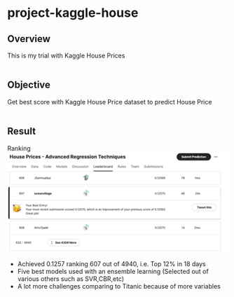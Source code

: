 # project-kaggle-house

## Overview<br>
  This is my trial with Kaggle House Prices<br>
<br>
## Objective<br>
  Get best score with Kaggle House Price dataset to predict House Price<br>
<br>
## Result<br>
Ranking<br>
![ranking](/assets/ranking.png)<br>
  * Achieved 0.1257 ranking 607 out of 4940, i.e. Top 12% in 18 days 
  * Five best models used with an ensemble learning (Selected out of various others such as SVR,CBR,etc)<br>
  * A lot more challenges comparing to Titanic because of more variables<br>
<br>
